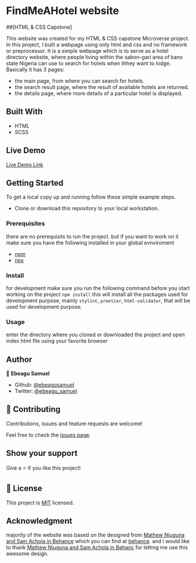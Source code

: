 # FindMeAHotel website

##[HTML & CSS Capstone]

This website was created for my HTML & CSS capstone Microverse project. 
In this project, I built a webpage using only html and css and no framework or preprocessor.
It is a simple webpage which is to serve as a hotel directory website, where people living within the sabon-gari area of kano state Nigeria can use to search for hotels when thhey want to lodge.
Basically it has 3 pages:

- the main page, from where you can search for hotels.
- the search result page, where the result of available hotels are returned.
- the details page, where more details of a particular hotel is displayed.

## Built With

- HTML
- SCSS

## Live Demo

[Live Demo Link](https://raw.githack.com/ebeagusamuel/FindMeAHotel/f-FMAS/pages/main.html)

## Getting Started

To get a local copy up and running follow these simple example steps.

- Clone or download this repository to your local workstation.

### Prerequisites

there are no prerequisits to run the project. but if you want to work on it make sure you have the following installed in your global evnviroment

- [npm](https://www.npmjs.com/products/teams?utm_source=adwords&utm_medium=ppc&utm_campaign=npmTeams2019Q2&utm_content=site&gclid=Cj0KCQjwyPbzBRDsARIsAFh15JaJyPdeb-Q11Rq-LMaulSWINd6PYdJQ2OkZyE75reyBcpnnmwPrgRoaAv_5EALw_wcB)
- [npx](https://www.npmjs.com/package/npx)

### Install

for development make sure you run the following command before you start working on the project
`npm install`
this will install all the packages used for development purpose, mainly `stylint`, `preetier`, `html-validator`, that will be used for development purpose.

### Usage

enter the directory where you cloned or downloaded the project and open index.html file using your favorite browser

## Author

👤 **Ebeagu Samuel**

- Github: [@ebeagusamuel](https://github.com/ebeagusamuel)
- Twitter: [@ebeagu_samuel](https://twitter.com/ebeagu_samuel)

## 🤝 Contributing

Contributions, issues and feature requests are welcome!

Feel free to check the [issues page](issues/).

## Show your support

Give a ⭐️ if you like this project!

## 📝 License

This project is [MIT](lic.url) licensed.

## Acknowledgment

majority of the website was based on the designed from [Mathew Njuguna and Sam Achola in Behance](https://www.behance.net/gallery/25563385/PatashuleKE)
which you can find at [behance](https://www.behance.net/gallery/25563385/PatashuleKE). and i would like to thank
[Mathew Njuguna and Sam Achola in Behanc](https://www.behance.net/adagio07) for letting me use this awesome design.